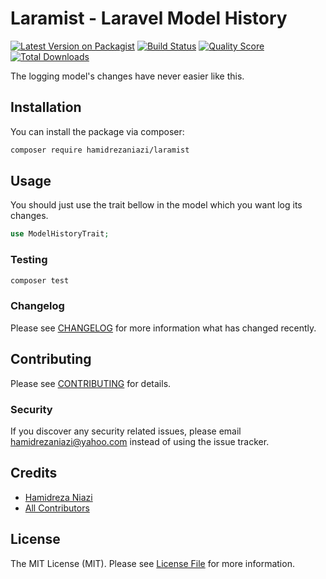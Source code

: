# Laramist - Laravel Model History

[![Latest Version on Packagist](https://img.shields.io/packagist/v/hamidrezaniazi/laramist.svg?style=flat-square)](https://packagist.org/packages/hamidrezaniazi/laramist)
[![Build Status](https://img.shields.io/travis/hamidrezaniazi/laramist/master.svg?style=flat-square)](https://travis-ci.org/hamidrezaniazi/laramist)
[![Quality Score](https://img.shields.io/scrutinizer/g/hamidrezaniazi/laramist.svg?style=flat-square)](https://scrutinizer-ci.com/g/hamidrezaniazi/laramist)
[![Total Downloads](https://img.shields.io/packagist/dt/hamidrezaniazi/laramist.svg?style=flat-square)](https://packagist.org/packages/hamidrezaniazi/laramist)

The logging model's changes have never easier like this.

## Installation

You can install the package via composer:

```bash
composer require hamidrezaniazi/laramist
```

## Usage
You should just use the trait bellow in the model which you want log its changes.
``` php
use ModelHistoryTrait;
```

### Testing

``` bash
composer test
```

### Changelog

Please see [CHANGELOG](CHANGELOG.md) for more information what has changed recently.

## Contributing

Please see [CONTRIBUTING](CONTRIBUTING.md) for details.

### Security

If you discover any security related issues, please email hamidrezaniazi@yahoo.com instead of using the issue tracker.

## Credits

- [Hamidreza Niazi](https://github.com/hamidrezaniazi)
- [All Contributors](../../contributors)

## License

The MIT License (MIT). Please see [License File](LICENSE.md) for more information.

